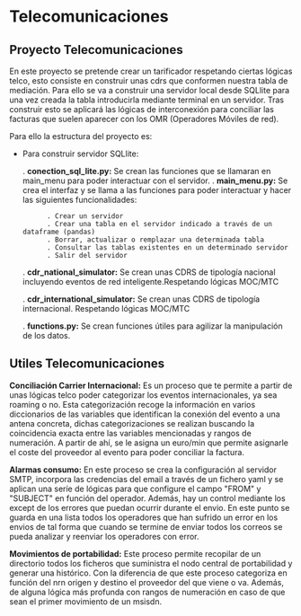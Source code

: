 # Telecomunicaciones

## Proyecto Telecomunicaciones

En este proyecto se pretende crear un tarificador respetando ciertas lógicas telco, esto consiste en construir unas cdrs que conformen nuestra tabla de mediación. Para ello se va a construir una servidor local desde SQLlite para una vez creada la tabla introducirla mediante terminal en un servidor. Tras construir esto se aplicará las lógicas de interconexión para conciliar las facturas que suelen aparecer con los OMR (Operadores Móviles de red).

Para ello la estructura del proyecto es:

- Para construir servidor SQLlite:

	. **conection_sql_lite.py:** Se crean las funciones que se llamaran en main_menu para poder interactuar con el servidor.
	. **main_menu.py:** Se crea el interfaz y se llama a las funciones para poder interactuar y hacer las siguientes funcionalidades:
				
			. Crear un servidor
			. Crear una tabla en el servidor indicado a través de un dataframe (pandas)
			. Borrar, actualizar o remplazar una determinada tabla
			. Consultar las tablas existentes en un determinado servidor
			. Salir del servidor

	. **cdr_national_simulator:** Se crean unas CDRS de tipología nacional incluyendo eventos de red inteligente.Respetando lógicas MOC/MTC

	. **cdr_international_simulator:** Se crean unas CDRS de tipología internacional. Respetando lógicas MOC/MTC
	
	. **functions.py:** Se crean funciones útiles para agilizar la manipulación de los datos.



## Utiles Telecomunicaciones


**Conciliación Carrier Internacional:** Es un proceso que te permite a partir de unas lógicas telco poder categorizar los eventos internacionales, ya sea roaming o no.
Esta categorización recoge la información en varios diccionarios de las variables que identifican la conexión del evento a una antena concreta, dichas categorizaciones se realizan buscando la coincidencia exacta entre las variables mencionadas y rangos de numeración. A partir de ahí, se le asigna un euro/min que permite asignarle el coste del proveedor al evento para poder conciliar la factura.

**Alarmas consumo:** En este proceso se crea la configuración al servidor SMTP, incorpora las credencias del email a través de un fichero yaml y se aplican una seríe de lógicas para que configure el campo "FROM" y "SUBJECT" en función del operador. Además, hay un control mediante los except de los errores que puedan ocurrir durante el envio. En este punto se guarda en una lista todos los operadores que han sufrido un error en los envios de tal forma que cuando se termine de enviar todos los correos se pueda analizar y reenviar los operadores con error.

**Movimientos de portabilidad:** Este proceso permite recopilar de un directorio todos los ficheros que suministra el nodo central de portabilidad y generar una histórico. Con la diferencia de que este proceso categoriza en función del nrn origen y destino el proveedor del que viene o va. Además, de alguna lógica más profunda con rangos de numeración en caso de que sean el primer movimiento de un msisdn.
